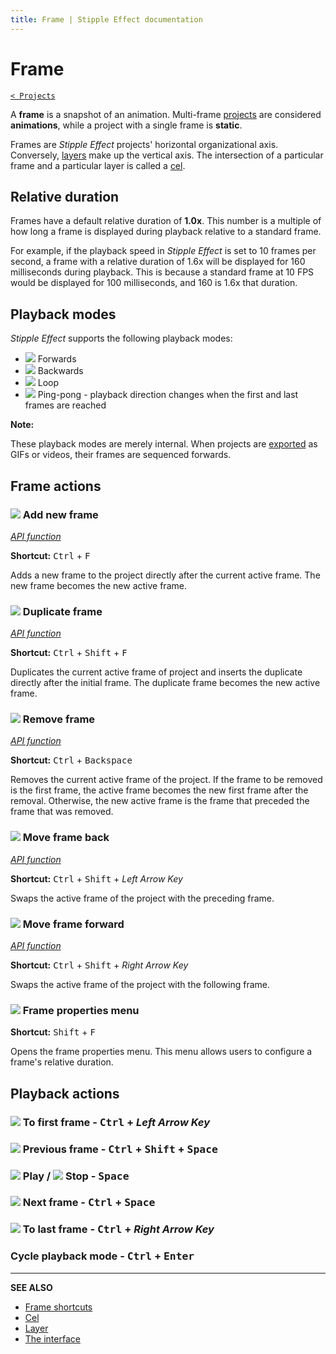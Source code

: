 ```yaml
---
title: Frame | Stipple Effect documentation
---
```


# Frame

[`< Projects`](./project.md)

A **frame** is a snapshot of an animation. Multi-frame [projects](./project.md) are considered **animations**, while a project with a single frame is **static**.

Frames are *Stipple Effect* projects' horizontal organizational axis. Conversely, [layers](./layer.md) make up the vertical axis. The intersection of a particular frame and a particular layer is called a [cel](./cel.md).

## Relative duration

Frames have a default relative duration of **1.0x**. This number is a multiple of how long a frame is displayed during playback relative to a standard frame.

For example, if the playback speed in *Stipple Effect* is set to 10 frames per second, a frame with a relative duration of 1.6x will be displayed for 160 milliseconds during playback. This is because a standard frame at 10 FPS would be displayed for 100 milliseconds, and 160 is 1.6x that duration.

## Playback modes

*Stipple Effect* supports the following playback modes:
* ![](https://raw.githubusercontent.com/jbunke/stipple-effect/master/res/icons/forwards.png) Forwards
* ![](https://raw.githubusercontent.com/jbunke/stipple-effect/master/res/icons/backwards.png) Backwards
* ![](https://raw.githubusercontent.com/jbunke/stipple-effect/master/res/icons/loop.png) Loop
* ![](https://raw.githubusercontent.com/jbunke/stipple-effect/master/res/icons/pong.png) Ping-pong - playback direction changes when the first and last frames are reached

**Note:**

These playback modes are merely internal. When projects are [exported](./save.md) as GIFs or videos, their frames are sequenced forwards.

## Frame actions

### ![](https://raw.githubusercontent.com/jbunke/stipple-effect/master/res/icons/new_frame.png) Add new frame

[*API function*](../se-api/project.md#add_frame)

**Shortcut:** <kbd>Ctrl</kbd> + <kbd>F</kbd>

Adds a new frame to the project directly after the current active frame. The new frame becomes the new active frame.

### ![](https://raw.githubusercontent.com/jbunke/stipple-effect/master/res/icons/duplicate_frame.png) Duplicate frame

[*API function*](../se-api/project.md#duplicate_frame)

**Shortcut:** <kbd>Ctrl</kbd> + <kbd>Shift</kbd> + <kbd>F</kbd>

Duplicates the current active frame of project and inserts the duplicate directly after the initial frame. The duplicate frame becomes the new active frame.

### ![](https://raw.githubusercontent.com/jbunke/stipple-effect/master/res/icons/remove_frame.png) Remove frame

[*API function*](../se-api/project.md#remove_frame)

**Shortcut:** <kbd>Ctrl</kbd> + <kbd>Backspace</kbd>

Removes the current active frame of the project. If the frame to be removed is the first frame, the active frame becomes the new first frame after the removal. Otherwise, the new active frame is the frame that preceded the frame that was removed.

### ![](https://raw.githubusercontent.com/jbunke/stipple-effect/master/res/icons/move_frame_back.png) Move frame back

[*API function*](../se-api/project.md#move_frame_back)

**Shortcut:** <kbd>Ctrl</kbd> + <kbd>Shift</kbd> + *Left Arrow Key*

Swaps the active frame of the project with the preceding frame.

### ![](https://raw.githubusercontent.com/jbunke/stipple-effect/master/res/icons/move_frame_forward.png) Move frame forward

[*API function*](../se-api/project.md#move_frame_forward)

**Shortcut:** <kbd>Ctrl</kbd> + <kbd>Shift</kbd> + *Right Arrow Key*

Swaps the active frame of the project with the following frame.

### ![](https://raw.githubusercontent.com/jbunke/stipple-effect/master/res/icons/frame_properties.png) Frame properties menu

**Shortcut:** <kbd>Shift</kbd> + <kbd>F</kbd>

Opens the frame properties menu. This menu allows users to configure a frame's relative duration.

## Playback actions

### ![](https://raw.githubusercontent.com/jbunke/stipple-effect/master/res/icons/to_first_frame.png) To first frame - <kbd>Ctrl</kbd> + *Left Arrow Key*

### ![](https://raw.githubusercontent.com/jbunke/stipple-effect/master/res/icons/previous.png) Previous frame - <kbd>Ctrl</kbd> + <kbd>Shift</kbd> + <kbd>Space</kbd>

### ![](https://raw.githubusercontent.com/jbunke/stipple-effect/master/res/icons/play.png) Play / ![](https://raw.githubusercontent.com/jbunke/stipple-effect/master/res/icons/stop.png) Stop - <kbd>Space</kbd>

### ![](https://raw.githubusercontent.com/jbunke/stipple-effect/master/res/icons/next.png) Next frame - <kbd>Ctrl</kbd> + <kbd>Space</kbd>

### ![](https://raw.githubusercontent.com/jbunke/stipple-effect/master/res/icons/to_last_frame.png) To last frame - <kbd>Ctrl</kbd> + *Right Arrow Key*

### Cycle playback mode - <kbd>Ctrl</kbd> + <kbd>Enter</kbd>

---

**SEE ALSO**

* [Frame shortcuts](./shortcuts.md#frames)
* [Cel](./cel.md)
* [Layer](./layer.md)
* [The interface](./interface.md)
